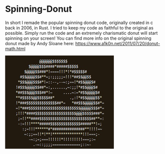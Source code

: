 # Spinning-Donut
In short I remade the popular spinning donut code, originally created in c back in 2006, in Rust. I tried to keep my code as faithful to the original as possible.
Simply run the code and an extremely charismatic donut will start spinning on your screen!
You can find more info on the original spinning donut made by Andy Sloane here: https://www.a1k0n.net/2011/07/20/donut-math.html

![alt text](https://github.com/Montevani/Spinning-Donut/blob/master/Donut.jpg?raw=true)
